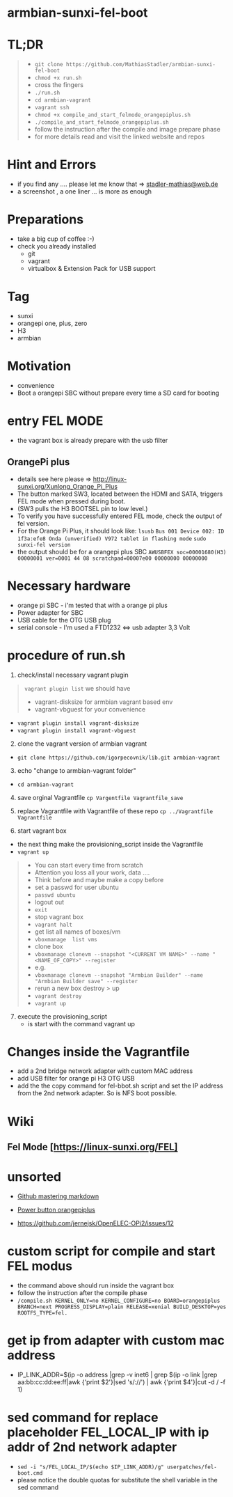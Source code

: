 # armbian-sunxi-fel-boot

# TL;DR
> - ```git clone https://github.com/MathiasStadler/armbian-sunxi-fel-boot```
> - ```chmod +x run.sh```
> - cross the fingers
> - ```./run.sh```
> - ```cd armbian-vagrant```
> - ```vagrant ssh```
> - ```chmod +x compile_and_start_felmode_orangepiplus.sh```
> - ```./compile_and_start_felmode_orangepiplus.sh```
> - follow the instruction after the compile and image prepare phase 
> - for more details read and visit the linked  website and repos

# Hint and Errors
- if you find any .... please let me know that => stadler-mathias@web.de
- a screenshot , a one liner ... is more as enough

# Preparations 
- take a big cup of coffee :-)
- check you already installed  
    - git 
    - vagrant
    - virtualbox & Extension Pack for USB support

     

# Tag 
- sunxi 
- orangepi one, plus, zero 
- H3 
- armbian

# Motivation  
- convenience
- Boot a orangepi SBC without prepare every time a SD card for booting


# entry FEL MODE
- the vagrant box is already prepare with the usb filter

## OrangePi plus
- details see here please =>  http://linux-sunxi.org/Xunlong_Orange_Pi_Plus
- The button marked SW3, located between the HDMI and SATA, triggers FEL mode when pressed during boot. 
- (SW3 pulls the H3 BOOTSEL pin to low level.)
- To verify you have successfully entered FEL mode, check the output of fel version. 
- For the Orange Pi Plus, it should look like:
```lsusb```
```Bus 001 Device 002: ID 1f3a:efe8 Onda (unverified) V972 tablet in flashing mode```
```sudo sunxi-fel version```
- the output should be for a orangepi plus SBC
```AWUSBFEX soc=00001680(H3) 00000001 ver=0001 44 08 scratchpad=00007e00 00000000 00000000```


# Necessary hardware
- orange pi SBC - i'm tested that with a orange pi plus 
- Power adapter for SBC 
- USB cable for the OTG USB plug
- serial console - I'm used a FTD1232 <=> usb adapter 3,3 Volt  


# procedure of run.sh

1. check/install necessary vagrant plugin
> ```vagrant plugin list```
>  we should have 
>    -   vagrant-disksize  for armbian vagrant based env
>    -   vagrant-vbguest for your convenience

- ```vagrant plugin install vagrant-disksize```
- ```vagrant plugin install vagrant-vbguest```    

2. clone the vagrant version of armbian vagrant
- ```git clone https://github.com/igorpecovnik/lib.git armbian-vagrant```

3. echo "change to armbian-vagrant folder"
- ```cd armbian-vagrant```

4. save orginal Vagrantfile 
```cp Vargentfile Vagrantfile_save```

5. replace Vagrantfile with Vagrantfile of these repo
```cp ../Vagrantfile Vagrantfile```

6. start vagrant box 
- the next thing make the provisioning_script inside the Vagrantfile
- ```vagrant up```

> - You can start every time from scratch
> - Attention you loss all your work, data ....
> - Think before and maybe make a copy before
> - set a passwd for user ubuntu
> - ```passwd ubuntu```
> - logout out 
> - ```exit```
> - stop vagrant box
> - ```vagrant halt```
> - get list all names of boxes/vm
> - ```vboxmanage  list vms```
> - clone box 
> - ```vboxmanage clonevm --snapshot "<CURRENT VM NAME>" --name "<NAME_OF_COPY>" --register```
> - e.g.
> - ```vboxmanage clonevm --snapshot "Armbian Builder" --name "Armbian Builder save" --register```
> -  rerun a new box  destroy > up 
> - ```vagrant destroy```
> - ```vagrant up```

7. execute the  provisioning_script
    - is start with the command vagrant up

# Changes inside the Vagrantfile
- add a 2nd bridge network adapter with custom MAC address 
- add USB filter for orange pi H3 OTG USB 
- add the the copy command for  fel-bbot.sh script and set the IP address from the 2nd network adapter. So is NFS boot possible.  

# Wiki 
## Fel Mode [https://linux-sunxi.org/FEL]


# unsorted
- [Github mastering markdown](https://guides.github.com/features/mastering-markdown/)

- [Power button orangepiplus](https://parglescouk.wordpress.com/2016/08/30/shutting-down-an-orange-pi-from-the-on-board-button/)
 - https://github.com/jernejsk/OpenELEC-OPi2/issues/12


# custom script for compile and start FEL modus 
- the command above should run inside the vagrant box
- follow the instruction after the compile phase
- ```/compile.sh KERNEL_ONLY=no KERNEL_CONFIGURE=no BOARD=orangepiplus BRANCH=next PROGRESS_DISPLAY=plain RELEASE=xenial BUILD_DESKTOP=yes ROOTFS_TYPE=fel.```

# get ip from adapter with custom mac address
- IP_LINK_ADDR=$(ip -o address |grep -v inet6 | grep $(ip -o link |grep aa:bb:cc:dd:ee:ff|awk {'print $2'}|sed 's/://') | awk {'print $4'}|cut -d \/ -f 1)

# sed command for replace placeholder FEL_LOCAL_IP with ip addr of 2nd network adapter
- ```sed -i "s/FEL_LOCAL_IP/$(echo $IP_LINK_ADDR)/g" userpatches/fel-boot.cmd```
- please notice the double quotas for substitute the shell variable in the sed command   
